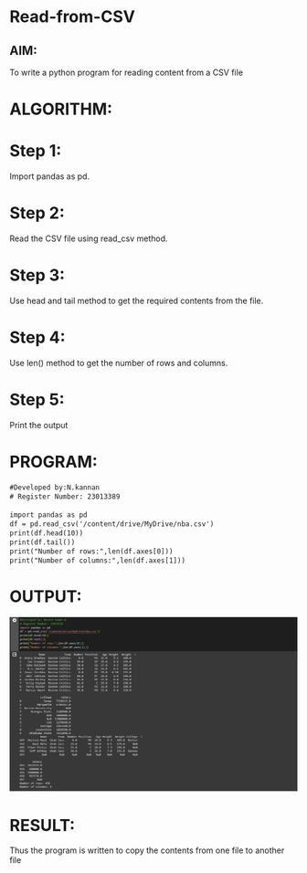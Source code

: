 # Read-from-CSV

## AIM:

To write a python program for reading content from a CSV file

# ALGORITHM:
# Step 1:
Import pandas as pd.

# Step 2:
Read the CSV file using read_csv method.

# Step 3:
Use head and tail method to get the required contents from the file.

# Step 4:
Use len() method to get the number of rows and columns.

# Step 5:
Print the output

# PROGRAM:
```
#Developed by:N.kannan
# Register Number: 23013389

import pandas as pd
df = pd.read_csv('/content/drive/MyDrive/nba.csv')
print(df.head(10))
print(df.tail())
print("Number of rows:",len(df.axes[0]))
print("Number of columns:",len(df.axes[1]))

```

# OUTPUT:
![Alt text](<Screenshot 2023-12-26 142721.png>)

# RESULT:
Thus the program is written to copy the contents from one file to another file


